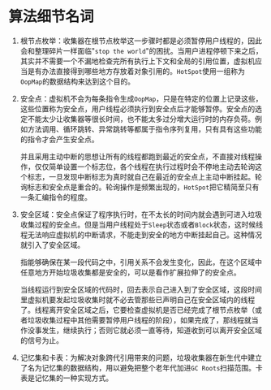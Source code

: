 # 算法细节名词

1. 根节点枚举：收集器在根节点枚举这一步骤时都是必须暂停用户线程的，因此会和整理碎片一样面临"`stop the world`"的困扰。当用户进程停顿下来之后，其实并不需要一个不漏地检查完所有执行上下文和全局的引用位置，虚拟机应当是有办法直接得到哪些地方存放着对象引用的。`HotSpot`使用一组称为`OopMap`的数据结构来达到这个目的。

2. 安全点：虚拟机不会为每条指令生成`OopMap`，只是在特定的位置上记录这些，这些位置称为安全点，用户线程必须执行到安全点后才能够暂停。安全点的选定不能太少让收集器等很长时间，也不能太多过分增大运行时的内存负荷。例如方法调用、循环跳转、异常跳转等都属于指令序列复用，只有具有这些功能的指令才会产生安全点。

   并且采用主动中断的思想让所有的线程都跑到最近的安全点，不直接对线程操作，仅仅简单设置一个标志位，各个线程在执行过程时会不停地主动去轮询这个标志，一旦发现中断标志为真时就自己在最近的安全点上主动中断挂起。轮询标志和安全点是重合的。轮询操作是频繁出现的，`HotSpot`把它精简至只有一条汇编指令的程度。

3. 安全区域：安全点保证了程序执行时，在不太长的时间内就会遇到可进入垃圾收集过程的安全点。但是当用户线程处于`Sleep`状态或者`Block`状态，这时候线程无法响应虚拟机的中断请求，不能走到安全的地方中断挂起自己。这种情况就引入了安全区域。

   指能够确保在某一段代码之中，引用关系不会发生变化，因此，在这个区域中任意地方开始垃圾收集都是安全的，可以是看作扩展拉伸了的安全点。

   当线程运行到安全区域的代码时，回去表示自己进入到了安全区域，这段时间里虚拟机要发起垃圾收集时就不必去管那些已声明自己在安全区域内的线程了。线程离开安全区域之后，它要检查虚拟机是否已经完成了根节点枚举（或者垃圾收集过程中其他需要暂停用户线程的阶段），如果完成了，那线程就当作没事发生，继续执行；否则它就必须一直等待，知道收到可以离开安全区域的信号为止。

4. 记忆集和卡表：为解决对象跨代引用带来的问题，垃圾收集器在新生代中建立了名为记忆集的数据结构，用以避免把整个老年代加进`GC Roots`扫描范围。卡表是记忆集的一种实现方式。